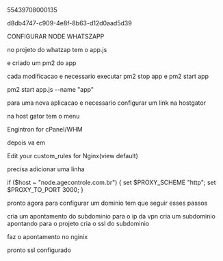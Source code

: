 55439708000135

d8db4747-c909-4e8f-8b63-d12d0aad5d39


CONFIGURAR NODE WHATSZAPP

no projeto do whatzap tem o app.js

e criado um pm2 do app

cada modificacao e necessario executar pm2 stop app e pm2 start app

pm2 start app.js --name "app"

para uma nova aplicacao e necessario configurar um link na hostgator

na host gator tem o menu 

Engintron for cPanel/WHM

depois va em 

Edit your custom_rules for Nginx(view default)

precisa adicionar uma linha

 if ($host ~ "node.agecontrole.com.br") {
     set $PROXY_SCHEME "http";
     set $PROXY_TO_PORT 3000;
 }

 pronto agora para configurar um dominio tem que seguir esses passos


 cria um apontamento do subdominio para o ip da vpn
 cria um subdominio apontando para o projeto
 cria o ssl do subdominio

 faz o apontamento no nginix 

 pronto ssl configurado